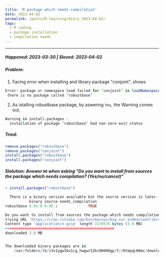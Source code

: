 ```yaml
---
title: 'R package which needs compilation'
date: 2023-04-02
permalink: /posts/R-learning/diary_2023-04-02/
tags:
  - R coding
  - package installation
  - compilation needs
---
```


---
##### Happened: 2023-03-30 | Sloved: 2023-04-02
##### Problem: 
1. Facing error when installing and library package "conjoint", shows 
```R
Error: package or namespace load failed for ‘conjoint’ in loadNamespace(i, c(lib.loc, .libPaths()), versionCheck = vI[[i]]):
 there is no package called ‘robustbase’
```
2. As istalling robustbase package, by aswering `Yes`, the Warning comes out,
```R
Warning in install.packages :
  installation of package ‘robustbase’ had non-zero exit status
```
  
##### Tried:

```R
remove.packages("robustbase")
remove.packages("conjoint")
install.packages("robustbase")
install.packages("conjoint")
```

##### Slolution: Answer `NO` when asking "Do you want to install from sources the package which needs compilation? (Yes/no/cancel)"

```R
> install.packages("robustbase")

  There is a binary version available but the source version is later:
           binary source needs_compilation
robustbase 0.95-0 0.95-1              TRUE

Do you want to install from sources the package which needs compilation? (Yes/no/cancel) No
trying URL 'https://cran.rstudio.com/bin/macosx/big-sur-arm64/contrib/4.2/robustbase_0.95-0.tgz'
Content type 'application/x-gzip' length 3170576 bytes (3.0 MB)
==================================================
downloaded 3.0 MB


The downloaded binary packages are in
	/var/folders/lk/z3v1ygw16v1cg_hwgwc52br80000gp/T//RtmpqLN9mc/downloaded_packages

```
